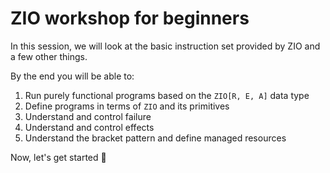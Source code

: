 # ZIO workshop for beginners

In this session, we will look at the basic instruction set provided by ZIO and a few other things.

By the end you will be able to:

1. Run purely functional programs based on the `ZIO[R, E, A]` data type
2. Define programs in terms of `ZIO` and its primitives
3. Understand and control failure
4. Understand and control effects
5. Understand the bracket pattern and define managed resources

Now, let's get started 🎢